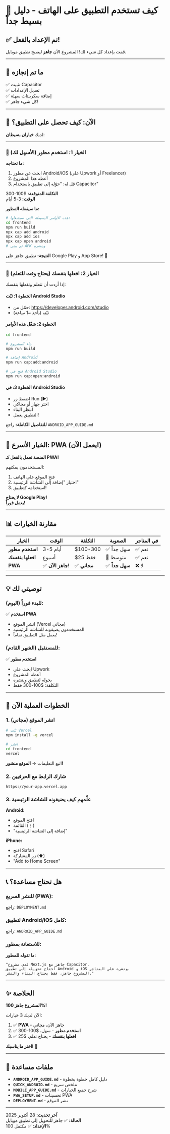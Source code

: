 # 📱 كيف تستخدم التطبيق على الهاتف - دليل بسيط جداً

## ✅ تم الإعداد بالفعل!

قمت بإعداد كل شيء لك! المشروع الآن **جاهز** ليصبح تطبيق موبايل.

---

## 🎯 ما تم إنجازه

✅ تثبيت Capacitor  
✅ تعديل الإعدادات  
✅ إضافة سكريبتات سهلة  
✅ كل شيء جاهز!  

---

## 📱 الآن: كيف تحصل على التطبيق؟

لديك **خياران بسيطان**:

---

### 🚀 الخيار 1: استخدم مطور (الأسهل لك)

**ما تحتاجه:**
1. ابحث عن مطور Android/iOS (على Upwork أو Freelancer)
2. أعطه هذا المشروع
3. قل له: "حوّله إلى تطبيق باستخدام Capacitor"

**التكلفة المتوقعة:** $100-300  
**الوقت:** 3-5 أيام  

**ما سيفعله المطور:**
```bash
# هذه الأوامر البسيطة التي سيشغلها:
cd frontend
npm run build
npx cap add android
npx cap add ios
npx cap open android
# ثم يبني APK وينشره
```

**النتيجة:** تطبيق جاهز على Google Play و App Store! 🎉

---

### 💪 الخيار 2: افعلها بنفسك (يحتاج وقت للتعلم)

إذا أردت أن تتعلم وتفعلها بنفسك:

#### الخطوة 1: ثبّت Android Studio
- حمّل من: https://developer.android.com/studio
- ثبّته (يأخذ ~1 ساعة)

#### الخطوة 2: شغّل هذه الأوامر
```bash
cd frontend

# بناء المشروع
npm run build

# إضافة Android
npm run cap:add:android

# فتح في Android Studio
npm run cap:open:android
```

#### الخطوة 3: في Android Studio
- اضغط زر Run (▶️)
- اختر جهاز أو محاكي
- انتظر البناء
- التطبيق يعمل!

**للتفاصيل الكاملة:** راجع `ANDROID_APP_GUIDE.md`

---

## 🌟 الخيار الأسرع: PWA (يعمل الآن!)

**المنصة تعمل بالفعل كـ PWA!**

المستخدمون يمكنهم:
1. فتح الموقع على الهاتف
2. اختيار "إضافة إلى الشاشة الرئيسية"
3. استخدامه كتطبيق!

**لا يحتاج Google Play!**  
**يعمل فوراً!**  

---

## 📊 مقارنة الخيارات

| الخيار | الوقت | التكلفة | الصعوبة | في المتاجر |
|--------|-------|---------|----------|------------|
| **استخدم مطور** | 3-5 أيام | $100-300 | ✅ سهل جداً | ✅ نعم |
| **افعلها بنفسك** | أسبوع | $25 فقط | 🔶 متوسط | ✅ نعم |
| **PWA** | ✅ **جاهز الآن!** | ✅ **مجاني** | ✅ **سهل جداً** | ❌ لا |

---

## 💡 توصيتي لك

### للبدء فوراً (اليوم):
✅ **استخدم PWA**
- انشر الموقع (Vercel مجاني)
- المستخدمون يضيفونه للشاشة الرئيسية
- يعمل مثل التطبيق تماماً!

### للمستقبل (الشهر القادم):
✅ **استخدم مطور**
- ابحث على Upwork
- أعطه المشروع
- يحوله لتطبيق وينشره
- التكلفة: $100-300 فقط

---

## 🎯 الخطوات العملية الآن

### 1. انشر الموقع (مجاني)

```bash
# ثبّت Vercel
npm install -g vercel

# انشر
cd frontend
vercel
```

اتبع التعليمات → **الموقع منشور!**

### 2. شارك الرابط مع الحرفيين

```
https://your-app.vercel.app
```

### 3. علّمهم كيف يضيفونه للشاشة الرئيسية

**Android:**
- افتح الموقع
- القائمة (⋮)
- "إضافة إلى الشاشة الرئيسية"

**iPhone:**
- افتح Safari
- زر المشاركة (⬆️)
- "Add to Home Screen"

---

## 📞 هل تحتاج مساعدة؟

### للنشر السريع (PWA):
راجع: `DEPLOYMENT.md`

### لتطبيق Android/iOS كامل:
راجع: `ANDROID_APP_GUIDE.md`

### للاستعانة بمطور:
**ما تقوله للمطور:**
```
"لدي مشروع Next.js جاهز مع Capacitor.
أحتاج تحويله إلى تطبيق Android و iOS ونشره على المتاجر.
المشروع جاهز، فقط يحتاج البناء والنشر."
```

---

## ✨ الخلاصة

**المشروع جاهز 100%!**

الآن لديك 3 خيارات:
1. ✅ **PWA** - جاهز الآن، مجاني
2. ✅ **استخدم مطور** - سهل، $100-300
3. ✅ **افعلها بنفسك** - يحتاج تعلم، $25

**اختر ما يناسبك!** 🚀

---

## 📱 ملفات مساعدة

- **`ANDROID_APP_GUIDE.md`** - دليل كامل خطوة بخطوة
- **`QUICK_ANDROID.md`** - ملخص سريع
- **`MOBILE_APP_GUIDE.md`** - شرح جميع الخيارات
- **`PWA_SETUP.md`** - تحسينات PWA
- **`DEPLOYMENT.md`** - نشر الموقع

---

**آخر تحديث:** 28 أكتوبر 2025  
**الحالة:** ✅ جاهز للتحويل إلى تطبيق موبايل  
**الإعداد:** ✅ مكتمل 100%

